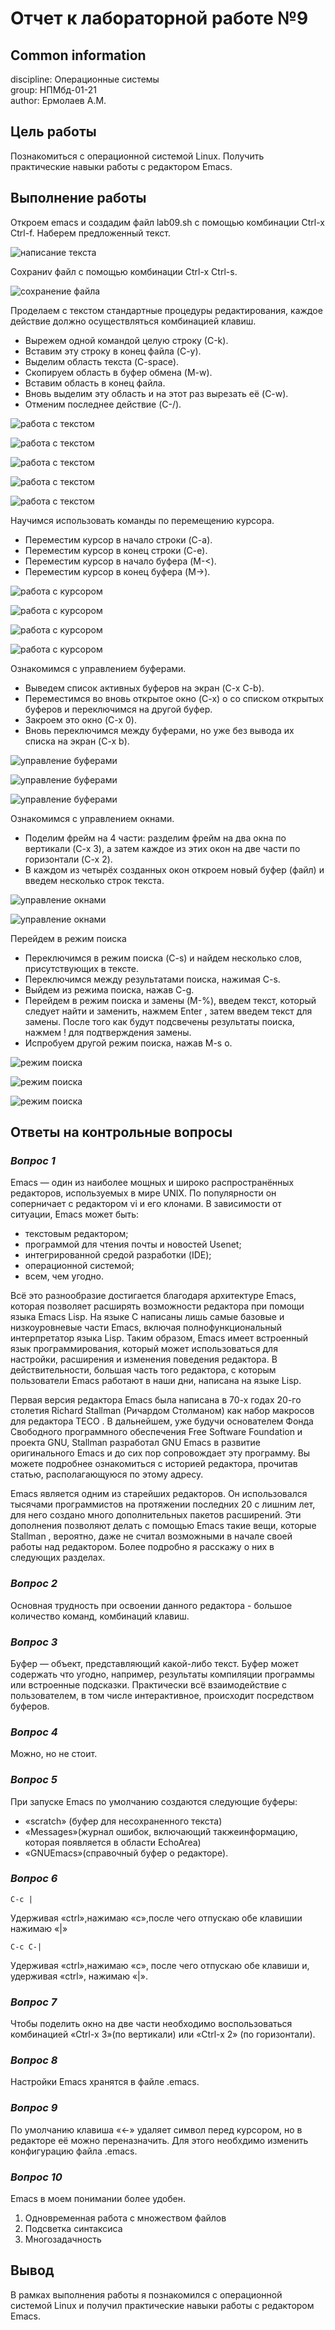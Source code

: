# **Отчет к лабораторной работе №9**
## **Common information**
discipline: Операционные системы  
group: НПМбд-01-21  
author: Ермолаев А.М.


## **Цель работы**
Познакомиться с операционной системой Linux. Получить практические навыки работы с редактором Emacs.


## **Выполнение работы**

Откроем emacs и создадим файл lab09.sh с помощью комбинации Ctrl-x Ctrl-f. Наберем предложенный текст.

![написание текста](p2-3.png)

Сохраниv файл с помощью комбинации Ctrl-x Ctrl-s.

![сохранение файла](p4.png)

Проделаем с текстом стандартные процедуры редактирования, каждое действие должно осуществляться комбинацией клавиш.
- Вырежем одной командой целую строку (С-k).
- Вставим эту строку в конец файла (C-y).
- Выделим область текста (C-space).
- Скопируем область в буфер обмена (M-w).
- Вставим область в конец файла.
- Вновь выделим эту область и на этот раз вырезать её (C-w).
- Отменим последнее действие (C-/).

![работа с текстом](p5.1.png)

![работа с текстом](p5.2.png)

![работа с текстом](p5.3.png)

![работа с текстом](p5.4-5.5.png)

![работа с текстом](p5.6.png)

Научимся использовать команды по перемещению курсора.
- Переместим курсор в начало строки (C-a).
- Переместим курсор в конец строки (C-e).
- Переместим курсор в начало буфера (M-<).
- Переместим курсор в конец буфера (M->).

![работа с курсором](p6.1.png)

![работа с курсором](p6.2.png)

![работа с курсором](p6.3.png)

![работа с курсором](p6.4.png)

Ознакомимся с управлением буферами.
- Выведем список активных буферов на экран (C-x C-b).
- Переместимся во вновь открытое окно (C-x) o со списком открытых буферов и переключимся на другой буфер.
- Закроем это окно (C-x 0).
- Вновь переключимся между буферами, но уже без вывода их списка на экран (C-x b).
  
![управление буферами](p7.1.png)

![управление буферами](p7.2.png)

![управление буферами](p7.4.png)

Ознакомимся с управлением окнами.
- Поделим фрейм на 4 части: разделим фрейм на два окна по вертикали (C-x 3), а затем каждое из этих окон на две части по горизонтали (C-x 2).
- В каждом из четырёх созданных окон откроем новый буфер (файл) и введем несколько строк текста.

![управление окнами](p8.1.png)

![управление окнами](p8.2.png)

Перейдем в режим поиска
- Переключимся в режим поиска (C-s) и найдем несколько слов, присутствующих в тексте.
- Переключимся между результатами поиска, нажимая C-s.
- Выйдем из режима поиска, нажав C-g.
- Перейдем в режим поиска и замены (M-%), введем текст, который следует найти
и заменить, нажмем Enter , затем введем текст для замены. После того как будут
подсвечены результаты поиска, нажмем ! для подтверждения замены.
- Испробуем другой режим поиска, нажав M-s o.

![режим поиска](p9.1.png)

![режим поиска](p9.4.png)

![режим поиска](p9.5.png)



## **Ответы на контрольные вопросы**
### *Вопрос 1*
Emacs — один из наиболее мощных и широко распространённых редакторов, используемых в мире UNIX. По популярности он соперничает с редактором vi и его клонами.
В зависимости от ситуации, Emacs может быть:
- текстовым редактором;
- программой для чтения почты и новостей Usenet;
- интегрированной средой разработки (IDE);
- операционной системой;
- всем, чем угодно.

Всё это разнообразие достигается благодаря архитектуре Emacs, которая позволяет расширять возможности редактора при помощи языка Emacs Lisp. На языке C написаны лишь самые базовые и низкоуровневые части Emacs, включая полнофункциональный интерпретатор языка Lisp. Таким образом, Emacs имеет встроенный язык программирования, который может использоваться для настройки, расширения и изменения поведения редактора. В действительности, большая часть того редактора, с которым пользователи Emacs работают в наши дни, написана на языке Lisp.

Первая версия редактора Emacs была написана в 70-х годах 20-го столетия Richard Stallman (Ричардом Столманом) как набор макросов для редактора TECO . В дальнейшем, уже будучи основателем Фонда Свободного программного обеспечения Free Software Foundation и проекта GNU, Stallman разработал GNU Emacs в развитие оригинального Emacs и до сих пор сопровождает эту программу. Вы можете подробнее ознакомиться с историей редактора, прочитав статью, располагающуюся по этому адресу.

Emacs является одним из старейших редакторов. Он использовался тысячами программистов на протяжении последних 20 с лишним лет, для него создано много дополнительных пакетов расширений. Эти дополнения позволяют делать с помощью Emacs такие вещи, которые Stallman , вероятно, даже не считал возможными в начале своей работы над редактором. Более подробно я расскажу о них в следующих разделах.

### *Вопрос 2*
Основная трудность при освоении данного редактора -  большое количество команд, комбинаций клавиш.

### *Вопрос 3*
Буфер — объект, представляющий какой-либо текст.
Буфер может содержать что угодно, например, результаты компиляции программы
или встроенные подсказки. Практически всё взаимодействие с пользователем, в том
числе интерактивное, происходит посредством буферов.

### *Вопрос 4*
Можно, но не стоит.

### *Вопрос 5*
При запуске Emacs по умолчанию создаются следующие буферы: 
- «scratch» (буфер для несохраненного текста) 
- «Messages»(журнал ошибок, включающий такжеинформацию, которая появляется в области EchoArea)
- «GNUEmacs»(справочный буфер о редакторе).

### *Вопрос 6*
```C-c |```

Удерживая «ctrl»,нажимаю «c»,после чего отпускаю обе клавишии нажимаю «|»

```C-c C-|``` 

Удерживая «ctrl»,нажимаю «с», после чего отпускаю обе клавиши и, удерживая «ctrl», нажимаю «|».

### *Вопрос 7*
Чтобы поделить окно на две части необходимо воспользоваться комбинацией «Ctrl-x 3»(по вертикали) или «Ctrl-x 2» (по горизонтали).

### *Вопрос 8*
Настройки Emacs хранятся в файле .emacs.

### *Вопрос 9*
По умолчанию клавиша «←» удаляет символ перед курсором, но в редакторе её можно переназначить. Для этого необхдимо изменить конфигурацию файла .emacs.

### *Вопрос 10*
Emacs в моем понимании более удобен.

1) Одновременная работа с множеством файлов
2) Подсветка синтаксиса
3) Многозадачность

## **Вывод**
В рамках выполнения работы я познакомился с операционной системой Linux и получил практические навыки работы с редактором Emacs.